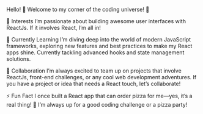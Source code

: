 Hello! 👋
Welcome to my corner of the coding universe! 🚀

👀 Interests
I’m passionate about building awesome user interfaces with ReactJs. If it involves React, I’m all in!

🌱 Currently Learning
I’m diving deep into the world of modern JavaScript frameworks, exploring new features and best practices to make my React apps shine. Currently tackling advanced hooks and state management solutions.

💞️ Collaboration
I’m always excited to team up on projects that involve ReactJs, front-end challenges, or any cool web development adventures. If you have a project or idea that needs a React touch, let’s collaborate!

⚡ Fun Fact
I once built a React app that can order pizza for me—yes, it’s a real thing! 🍕 I’m always up for a good coding challenge or a pizza party!
